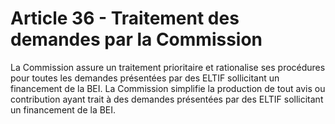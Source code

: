 # Article 36 - Traitement des demandes par la Commission


La Commission assure un traitement prioritaire et rationalise ses procédures pour toutes les demandes présentées par des ELTIF sollicitant un financement de la BEI. La Commission simplifie la production de tout avis ou contribution ayant trait à des demandes présentées par des ELTIF sollicitant un financement de la BEI.
